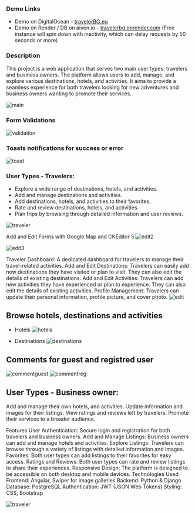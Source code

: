 ### Demo Links

- Demo on DigitalOcean - <a href="https://travelerbg.eu/" target="_blank">travelerBG.eu</a>
- Demo on Render / DB on aiven.io - <a href="https://travelerbg.onrender.com/" target="_blank">travelerbg.onrender.com</a>    (Free instance will spin down with inactivity, which can delay requests by 50 seconds or more)

### Description
This project is a web application that serves two main user types: travelers and business owners. The platform allows users to add, manage, and explore various destinations, hotels, and activities. It aims to provide a seamless experience for both travelers looking for new adventures and business owners wanting to promote their services.

![main](https://github.com/user-attachments/assets/91a8260f-427b-4f2b-9658-9d2de4cf6996)


### Form Validations
![validation](https://github.com/user-attachments/assets/cb827009-2bd6-49fa-be3a-88b11633443e)

### Toasts notifications for success or error
![toast](https://github.com/user-attachments/assets/fb3373c6-3b28-4cb7-bbd2-944ee94fbf06)




### User Types - Travelers:

- Explore a wide range of destinations, hotels, and activities.
- Add and manage destinations and activities.
- Add destinations, hotels, and activities to their favorites.
- Rate and review destinations, hotels, and activities.
- Plan trips by browsing through detailed information and user reviews.

![traveler](https://github.com/user-attachments/assets/715ffa35-9a8f-4113-814b-ae1f84a42961)

Add and Edit Forms with Google Map and CKEditor 5 
![edit2](https://github.com/user-attachments/assets/001fd88d-97cf-4011-8340-f84705dd0e9e)

![edit3](https://github.com/user-attachments/assets/ba0dae6a-ed3c-49b6-b51a-adc081555006)




Traveler Dashboard: 
  A dedicated dashboard for travelers to manage their travel-related activities.
  Add and Edit Destinations: Travelers can easily add new destinations they have visited or plan to visit. They can also edit the details of existing destinations.
  Add and Edit Activities: Travelers can add new activities they have experienced or plan to experience. They can also edit the details of existing activities.
  Profile Management: Travelers can update their personal information, profile picture, and cover photo.
![edit](https://github.com/user-attachments/assets/b5171331-860e-40a9-b0ae-35d2830efde6)


## Browse hotels, destinations and activities
- Hotels
  ![hotels](https://github.com/user-attachments/assets/9ce47b3a-ffe1-41b1-bbca-2ba3b1204895)

- Destinations
  ![destinations](https://github.com/user-attachments/assets/353dd9fc-481d-472b-b44d-2b94a44c2d99)

## Comments for guest and registred user
![commentguest](https://github.com/user-attachments/assets/7e0842ee-fa5c-4195-909f-e4fd450c4830)
![commentreg](https://github.com/user-attachments/assets/1ba02579-b098-4614-8475-3f865a922af3)



## User Types - Business owner:

Add and manage their own  hotels, and activities.
Update information and images for their listings.
View ratings and reviews left by travelers.
Promote their services to a broader audience.


Features
User Authentication: Secure login and registration for both travelers and business owners.
Add and Manage Listings: Business owners can add and manage hotels and activities.
Explore Listings: Travelers can browse through a variety of listings with detailed information and images.
Favorites: Both user types  can add listings to their favorites for easy access.
Ratings and Reviews: Both user types can rate and review listings to share their experiences.
Responsive Design: The platform is designed to be accessible on both desktop and mobile devices.
Technologies Used
Frontend: Angular, Swiper for image galleries
Backend: Python & Django
Database: PostgreSQL
Authentication: JWT (JSON Web Tokens)
Styling: CSS, Bootstrap

![traveler](https://github.com/user-attachments/assets/8b130d4e-20a3-4718-a740-afd637fab9a1)
